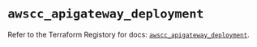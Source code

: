 # `awscc_apigateway_deployment`

Refer to the Terraform Registory for docs: [`awscc_apigateway_deployment`](https://registry.terraform.io/providers/hashicorp/awscc/0.70.0/docs/resources/apigateway_deployment).

